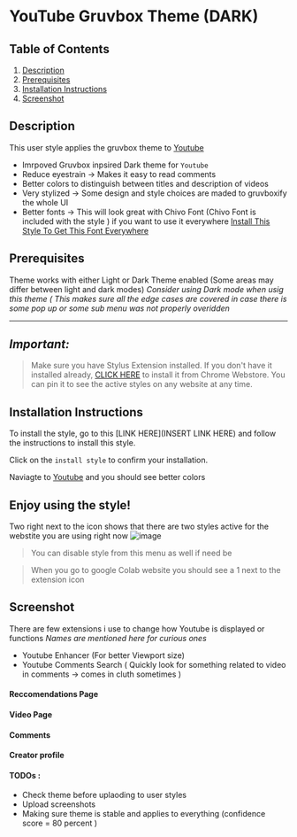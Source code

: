 # YouTube Gruvbox Theme (DARK) 


## Table of Contents
1. [Description](#description)
2. [Prerequisites](#Pre)
3. [Installation Instructions](#installation-instructions)
4. [Screenshot](#screenshot)

## Description <a name="description"></a>

This user style applies the  gruvbox theme to  [Youtube](https://www.youtube.com) 

- Imrpoved Gruvbox inpsired Dark theme for ``Youtube`` 
- Reduce eyestrain  -> Makes it easy to read comments 
- Better colors to distinguish between titles and description of videos 
- Very stylized -> Some design and style choices are maded to gruvboxify the whole UI 
- Better fonts -> This will look great with Chivo Font (Chivo Font is included with the style ) 
if you want to use it everywhere [Install This Style To Get This Font Everywhere](https://userstyles.world/style/12169/google-chivo-font-everywhere)





## Prerequisites <a name="Pre"></a>
Theme works with either Light or Dark Theme enabled (Some areas may differ between light and dark modes)
*Consider using Dark mode when usig this theme ( This makes sure all the edge cases are covered in case there is some pop up or  some sub menu was not properly overidden*


----------------------------------------------------------------------
## _Important:_

>  Make sure you have Stylus Extension installed. If you don't have it installed already, [CLICK HERE](https://chrome.google.com/webstore/detail/stylus/clngdbkpkpeebahjckkjfobafhncgmne) to install it from Chrome Webstore. You can pin it to see the active styles on any website at any time.



## Installation Instructions <a name="installation-instructions"></a>



To install the style, go to this [LINK HERE](INSERT LINK HERE) and follow the instructions to install this style. 



Click on the `install style` to confirm your installation.

Naviagte to [Youtube](www.youtube.com) and you should see better colors 

Enjoy using the style!
------------------------------

Two right next to the icon shows that there are two styles active for the webstite you are using right now
![image](https://github.com/bilalazh/Google-Chivo-Font-On-every-website-/assets/139261053/a0c78478-203e-48fe-a1e2-98ff0aa8fff0)

> You can disable style from this menu as well if need be 



>When  you go to google Colab website you should see a 1 next to the extension icon 
## Screenshot <a name="screenshot"></a>

There are few extensions i use to change how Youtube is displayed or functions 
 *Names are mentioned here for curious ones* 

- Youtube Enhancer (For better Viewport size)
- Youtube Comments Search ( Quickly look for something related to video in comments -> comes in cluth sometimes ) 


#### Reccomendations Page 


#### Video Page


#### Comments 


#### Creator profile 



#### TODOs : 

- Check theme before uplaoding to user styles 
- Upload screenshots 
- Making sure theme is stable and applies to everything 
(confidence score = 80 percent ) 

